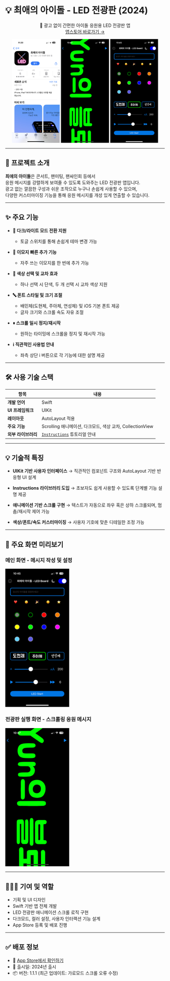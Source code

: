 # 💡 최애의 아이돌 - LED 전광판 (2024)

<div align="center">

📱 광고 없이 간편한 아이돌 응원용 LED 전광판 앱  
[앱스토어 바로가기 →](https://apps.apple.com/kr/app/your-app-id)

<img src="assets/img/led2.PNG" width="30%" />
<img src="assets/img/led3.PNG" width="30%" />
<img src="assets/img/led4.PNG" width="30%" />

</div>

---

## 📝 프로젝트 소개

**최애의 아이돌**은 콘서트, 팬미팅, 팬싸인회 등에서  
응원 메시지를 강렬하게 보여줄 수 있도록 도와주는 LED 전광판 앱입니다.  
광고 없는 깔끔한 구성과 쉬운 조작으로 누구나 손쉽게 사용할 수 있으며,  
다양한 커스터마이징 기능을 통해 응원 메시지를 개성 있게 연출할 수 있습니다.

---

## ✨ 주요 기능

- **🎉 다크/라이트 모드 전환 지원**

  - 토글 스위치를 통해 손쉽게 테마 변경 가능

- **📌 이모지 빠른 추가 기능**

  - 자주 쓰는 이모지를 한 번에 추가 가능

- **🎨 색상 선택 및 교차 효과**

  - 하나 선택 시 단색, 두 개 선택 시 교차 색상 지원

- **🔤 폰트 스타일 및 크기 조절**

  - 배민체(도현체, 주아체, 연성체) 및 iOS 기본 폰트 제공
  - 글자 크기와 스크롤 속도 자유 조절

- **⏸ 스크롤 일시 정지/재시작**

  - 원하는 타이밍에 스크롤을 정지 및 재시작 가능

- **ℹ️ 직관적인 사용법 안내**
  - 좌측 상단 i 버튼으로 각 기능에 대한 설명 제공

---

## 🛠️ 사용 기술 스택

| 항목                | 내용                                                                    |
| ------------------- | ----------------------------------------------------------------------- |
| **개발 언어**       | Swift                                                                   |
| **UI 프레임워크**   | UIKit                                                                   |
| **레이아웃**        | AutoLayout 적용                                                         |
| **주요 기능**       | Scrolling 애니메이션, 다크모드, 색상 교차, CollectionView               |
| **외부 라이브러리** | [`Instructions`](https://github.com/ephread/Instructions) 튜토리얼 안내 |

---

## 💡 기술적 특징

- **UIKit 기반 사용자 인터페이스**
  → 직관적인 컴포넌트 구조와 AutoLayout 기반 반응형 UI 설계

- **Instructions 라이브러리 도입**
  → 초보자도 쉽게 사용할 수 있도록 단계별 기능 설명 제공

- **애니메이션 기반 스크롤 구현**
  → 텍스트가 자동으로 좌우 혹은 상하 스크롤되며, 멈춤/재시작 제어 가능

- **색상/폰트/속도 커스터마이징**
  → 사용자 기호에 맞춘 디테일한 조정 가능

---

## 📱 주요 화면 미리보기

### 메인 화면 - 메시지 작성 및 설정

<img src="assets/img/led4.PNG" width="40%" />

### 전광판 실행 화면 - 스크롤링 응원 메시지

<img src="assets/img/led3.PNG" width="40%" />

---

## 🙋🏻‍♂️ 기여 및 역할

- 기획 및 UI 디자인
- Swift 기반 앱 전체 개발
- LED 전광판 애니메이션 스크롤 로직 구현
- 다크모드, 컬러 설정, 사용자 인터랙션 기능 설계
- App Store 등록 및 배포 진행

---

## ✅ 배포 정보

- 📱 [App Store에서 확인하기](https://apps.apple.com/kr/app/%EC%B5%9C%EC%95%A0%EC%9D%98-%EC%95%84%EC%9D%B4%EB%8F%8C/id6470147565)
- 📅 출시일: 2024년 출시
- 📦 버전: 1.1.1 (최근 업데이트: 가로모드 스크롤 오류 수정)
